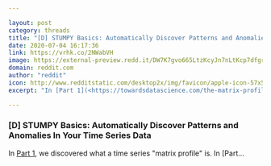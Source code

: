 ```yaml
---

layout: post
category: threads
title: "[D] STUMPY Basics: Automatically Discover Patterns and Anomalies In Your Time Series Data"
date: 2020-07-04 16:17:36
link: https://vrhk.co/2NWabVH
image: https://external-preview.redd.it/DW7K7gvo665LtzKcyJn7nLtKcp7dfgrriOO3FqxnwPY.jpg?width=1200&height=628.272251309&auto=webp&crop=1200:628.272251309,smart&s=b76a7f8e30d60dfb9ef954ec486fc3f47d1dd905
domain: reddit.com
author: "reddit"
icon: http://www.redditstatic.com/desktop2x/img/favicon/apple-icon-57x57.png
excerpt: "In [Part 1](<https://towardsdatascience.com/the-matrix-profile-e4a679269692>), we discovered what a time series \"matrix profile\" is. In [Part..."

---
```


### [D] STUMPY Basics: Automatically Discover Patterns and Anomalies In Your Time Series Data

In [Part 1](<https://towardsdatascience.com/the-matrix-profile-e4a679269692>), we discovered what a time series "matrix profile" is. In [Part...